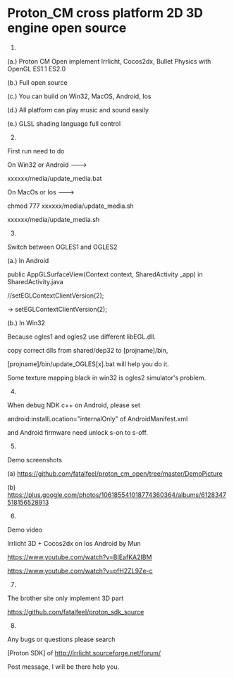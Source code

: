Proton_CM cross platform 2D 3D engine open source
=================
1.

(a.)
Proton CM Open implement Irrlicht, Cocos2dx, Bullet Physics with OpenGL ES1.1 ES2.0

(b.)
Full open source

(c.)
You can build on Win32, MacOS, Android, Ios

(d.)
All platform can play music and sound easily

(e.)
GLSL shading language full control

2.
First run need to do

On Win32 or Android --->

xxxxxx/media/update_media.bat

On MacOs or Ios --->

chmod 777 xxxxxx/media/update_media.sh

xxxxxx/media/update_media.sh

3.
Switch between OGLES1 and OGLES2

(a.) In Android

public AppGLSurfaceView(Context context, SharedActivity _app) in SharedActivity.java

//setEGLContextClientVersion(2); 

-> setEGLContextClientVersion(2);

(b.) In Win32

Because ogles1 and ogles2 use different libEGL.dll.

copy correct dlls from shared/dep32 to [projname]/bin,

[projname]/bin/update_OGLES[x].bat will help you do it.

Some texture mapping black in win32 is ogles2 simulator's problem.

4.
When debug NDK c++ on Android, please set

android:installLocation="internalOnly" of AndroidManifest.xml

and Android firmware need unlock s-on to s-off.

5.
Demo screenshots

(a) https://github.com/fatalfeel/proton_cm_open/tree/master/DemoPicture

(b) https://plus.google.com/photos/106185541018774360364/albums/6128347518156528913

6.
Demo video

Irrlicht 3D + Cocos2dx on Ios Android by Mun

https://www.youtube.com/watch?v=BIEafKA2IBM

https://www.youtube.com/watch?v=pfH2ZL9Ze-c

7.
The brother site only implement 3D part

https://github.com/fatalfeel/proton_sdk_source

8.
Any bugs or questions please search

[Proton SDK] of http://irrlicht.sourceforge.net/forum/

Post message, I will be there help you.
